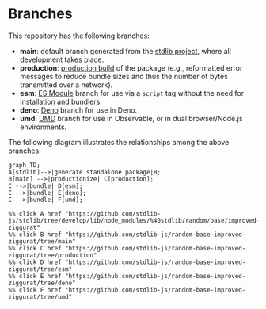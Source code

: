 <!--

@license Apache-2.0

Copyright (c) 2022 The Stdlib Authors.

Licensed under the Apache License, Version 2.0 (the "License");
you may not use this file except in compliance with the License.
You may obtain a copy of the License at

    http://www.apache.org/licenses/LICENSE-2.0

Unless required by applicable law or agreed to in writing, software
distributed under the License is distributed on an "AS IS" BASIS,
WITHOUT WARRANTIES OR CONDITIONS OF ANY KIND, either express or implied.
See the License for the specific language governing permissions and
limitations under the License.

-->

# Branches

This repository has the following branches:

-   **main**: default branch generated from the [stdlib project][stdlib-url], where all development takes place.
-   **production**: [production build][production-url] of the package (e.g., reformatted error messages to reduce bundle sizes and thus the number of bytes transmitted over a network).
-   **esm**: [ES Module][esm-url] branch for use via a `script` tag without the need for installation and bundlers.
-   **deno**: [Deno][deno-url] branch for use in Deno.
-   **umd**: [UMD][umd-url] branch for use in Observable, or in dual browser/Node.js environments.

The following diagram illustrates the relationships among the above branches:

```mermaid
graph TD;
A[stdlib]-->|generate standalone package|B;
B[main] -->|productionize| C[production];
C -->|bundle| D[esm];
C -->|bundle| E[deno];
C -->|bundle| F[umd];

%% click A href "https://github.com/stdlib-js/stdlib/tree/develop/lib/node_modules/%40stdlib/random/base/improved-ziggurat"
%% click B href "https://github.com/stdlib-js/random-base-improved-ziggurat/tree/main"
%% click C href "https://github.com/stdlib-js/random-base-improved-ziggurat/tree/production"
%% click D href "https://github.com/stdlib-js/random-base-improved-ziggurat/tree/esm"
%% click E href "https://github.com/stdlib-js/random-base-improved-ziggurat/tree/deno"
%% click F href "https://github.com/stdlib-js/random-base-improved-ziggurat/tree/umd"
```

[stdlib-url]: https://github.com/stdlib-js/stdlib/tree/develop/lib/node_modules/%40stdlib/random/base/improved-ziggurat
[production-url]: https://github.com/stdlib-js/random-base-improved-ziggurat/tree/production
[deno-url]: https://github.com/stdlib-js/random-base-improved-ziggurat/tree/deno
[umd-url]: https://github.com/stdlib-js/random-base-improved-ziggurat/tree/umd
[esm-url]: https://github.com/stdlib-js/random-base-improved-ziggurat/tree/esm
